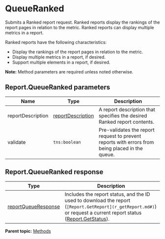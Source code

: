 # QueueRanked

Submits a Ranked report request. Ranked reports display the rankings of the report pages in relation to the metric. Ranked reports can display multiple metrics in a report.

Ranked reports have the following characteristics:

-   Display the rankings of the report pages in relation to the metric.
-   Display multiple metrics in a report, if desired.
-   Support multiple elements in a report, if desired.

**Note:** Method parameters are required unless noted otherwise.

## Report.QueueRanked parameters

|Name|Type|Description|
|----|----|-----------|
|reportDescription |[reportDescription](../data_types/r_reportDescription.md#) |A report description that specifies the desired Ranked report contents.|
|validate |`tns:boolean` |Pre-validates the report request to prevent reports with errors from being placed in the queue.|

## Report.QueueRanked response

|Type|Description|
|----|-----------|
|[reportQueueResponse](../data_types/r_reportQueueResponse.md#) |Includes the report status, and the ID used to download the report \(`[Report.GetReport](r_getReport.md#)`\) or request a current report status \([Report.GetStatus](r_getStatus.md#)\).|

**Parent topic:** [Methods](../methods/c_reporting_methods.md)

